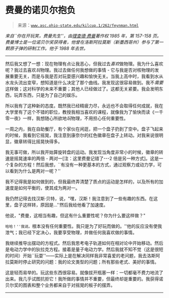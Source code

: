 <!--yml

category: 未分类

date: 2024-05-27 14:41:02

-->

# 费曼的诺贝尔抱负

> 来源：[`www.asc.ohio-state.edu/kilcup.1/262/feynman.html`](https://www.asc.ohio-state.edu/kilcup.1/262/feynman.html)

*来自``你在开玩笑，费曼先生''，由[理查德·费曼](http://www.mindspring.com/~madpickl/feyn.htm)著作权 1985 年，第 157-158 页。费曼博士是一位诺贝尔奖获得者，他曾在洛斯阿拉莫斯（新墨西哥州）参与了第一颗原子弹的研制工作。他于 1988 年去世。*

* * *

然后我又想了一想：现在物理有点让我恶心，但我过去*喜欢*做物理。我为什么喜欢呢？我过去喜欢*玩*物理。我过去做任何我想做的事情 - 它与我是否对核物理的发展重要无关，而是与我是否对玩耍感兴趣和愉快无关。当我上高中时，我看到水从水龙头流出变窄，想知道是什么决定了那个曲线。我发现这很容易做到。我不*需要*这样做；这对科学的未来不重要；其他人已经做过了。这都无关紧要。我会发明东西，玩弄东西，只是为了自己的娱乐。

所以我有了这种新的态度。既然我已经精疲力尽，永远也不会取得任何成就，我在大学里有了这个不错的职位，教授我相当喜欢的课程，就像我为了愉快而读《一千零一夜》一样，我想随心所欲地*玩*物理，不用担心任何重要性。

一周之内，我在自助餐厅，有个家伙在闲逛，把一个盘子扔到了空中。盘子飞起来的时候，我看到它摇晃，我注意到康奈尔的红色徽章在盘子上转动。对我来说很明显，徽章转得比摇晃快得多。

我无事可做，所以我开始算旋转盘的运动。我发现当角度非常小的时候，徽章的转速是摇晃速率的两倍 - 两对一[注：这里费曼记错了---2 倍是另一种方式]。这是一个复杂的方程！然后我想，``有没有一种更基本的方式，通过观察力或动力学，可以看到为什么是两对一呢？''

我不记得我是如何做到的，但我最终弄清楚了质点的运动是怎样的，以及所有的加速度是如何平衡的，使其成为两对一。

我仍然记得去找汉斯·贝特，说，"嘿，汉斯！我注意到了一些有趣的东西。在这里，盘子这样转，原因是...''然后我给他看了加速度。

他说，"费曼，这相当有趣，但这有什么重要性呢？你为什么要这样做？"

``哈哈！''我说。``根本没有任何重要性。我只是为了好玩而做的。''他的反应没有使我泄气；我已经下定决心，我要享受物理，并做任何我喜欢做的事情。

我继续推导出摆动的方程式。然后我思考电子轨道如何在相对论中开始移动。然后是电动力学中的狄拉克方程。接着是量子电动力学。然后我就不知不觉（这是很短的时间）开始``玩耍''——实际上是在解决同样我非常喜爱的老问题，我去洛斯阿拉莫斯时停止研究的问题：我的论文类型的问题；所有那些老式、美好的事情。

这是轻而易举的。玩这些东西很容易。就像拔开瓶塞一样：一切都毫不费力地流了出来。我几乎试图抗拒它！我所做的事情并不重要，但最终却是重要的。我获得诺贝尔奖的图表和整个业务都来自于对摇晃的板子的摆弄。

* * *
